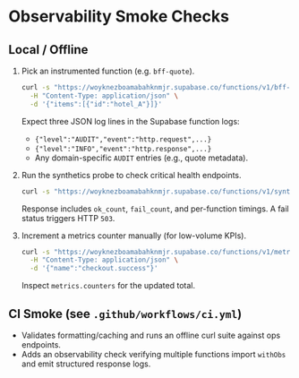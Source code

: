 # Observability Smoke Checks

## Local / Offline
1. Pick an instrumented function (e.g. `bff-quote`).
   ```sh
   curl -s "https://woyknezboamabahknmjr.supabase.co/functions/v1/bff-quote" \
     -H "Content-Type: application/json" \
     -d '{"items":[{"id":"hotel_A"}]}'
   ```
   Expect three JSON log lines in the Supabase function logs:
   - `{"level":"AUDIT","event":"http.request",...}`
   - `{"level":"INFO","event":"http.response",...}`
   - Any domain-specific `AUDIT` entries (e.g., quote metadata).

2. Run the synthetics probe to check critical health endpoints.
   ```sh
   curl -s "https://woyknezboamabahknmjr.supabase.co/functions/v1/synthetics-probe"
   ```
   Response includes `ok_count`, `fail_count`, and per-function timings. A fail status triggers HTTP `503`.

3. Increment a metrics counter manually (for low-volume KPIs).
   ```sh
   curl -s "https://woyknezboamabahknmjr.supabase.co/functions/v1/metrics-incr" \
     -H "Content-Type: application/json" \
     -d '{"name":"checkout.success"}'
   ```
   Inspect `metrics.counters` for the updated total.

## CI Smoke (see `.github/workflows/ci.yml`)
- Validates formatting/caching and runs an offline curl suite against ops endpoints.
- Adds an observability check verifying multiple functions import `withObs` and emit structured response logs.
